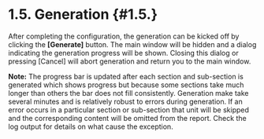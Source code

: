 1.5. Generation                                                                                                  {#1.5.}
========================================================================================================================
After completing the configuration, the generation can be kicked off by clicking the **[Generate]** button.  The main
window will be hidden and a dialog indicating the generation progress will be shown.  Closing this dialog or pressing
[Cancel] will abort generation and return you to the main window.

**Note:** The progress bar is updated after each section and sub-section is generated which shows progress but because
some sections take much longer than others the bar does not fill consistently.  Generation make take several minutes and
is relatively robust to errors during generation.  If an error occurs in a particular section or sub-section that unit
will be skipped and the corresponding content will be omitted from the report.  Check the log output for details on
what cause the exception.